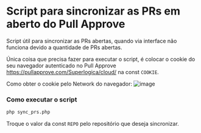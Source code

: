 # Script para sincronizar as PRs em aberto do Pull Approve

Script útil para sincronizar as PRs abertas, quando via interface não funciona devido a quantidade de PRs abertas.

Única coisa que precisa fazer para executar o script, é colocar o cookie do seu navegador autenticado no Pull Approve https://pullapprove.com/Superlogica/cloud/ na const `COOKIE`.

Como obter o cookie pelo Network do navegador:
![image](https://user-images.githubusercontent.com/35439823/171057119-46bb57a0-d105-4a6e-9724-98292f7f923f.png)

### Como executar o script
```sh
php sync_prs.php
```
Troque o valor da const `REPO` pelo repositório que deseja sincronizar.
